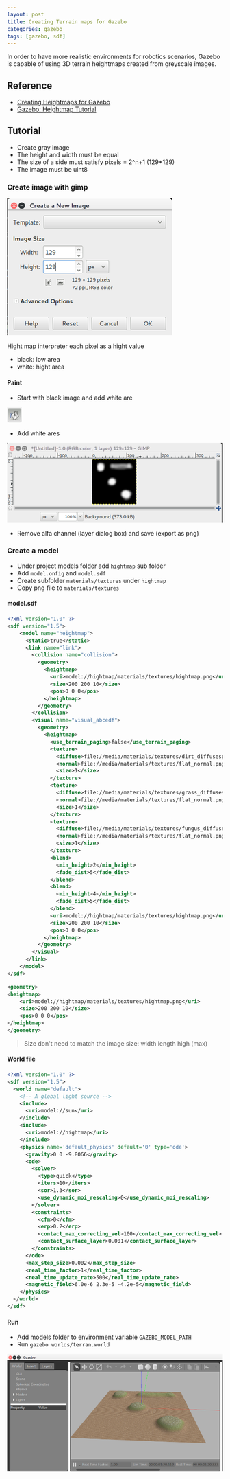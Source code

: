 ```yaml
---
layout: post
title: Creating Terrain maps for Gazebo
categories: gazebo
tags: [gazebo, sdf]
---
```


In order to have more realistic environments for robotics scenarios, Gazebo is capable of using 3D terrain heightmaps created from greyscale images.

## Reference
- [Creating Heightmaps for Gazebo](https://github.com/AS4SR/general_info/wiki/Creating-Heightmaps-for-Gazebo)
- [Gazebo: Heightmap Tutorial](https://vimeo.com/58409707)

## Tutorial
- Create gray image
- The height and width must be equal 
- The size of a side must satisfy pixels = 2^n+1 (129*129)
- The image must be uint8


### Create image with gimp
![](/images/2018-12-05-23-36-53.png)

Hight map interpreter each pixel as a hight value
- black: low area
- white: hight area

#### Paint
- Start with black image and add white are

![](/images/2018-12-05-23-43-54.png)

- Add white ares

![](/images/2018-12-05-23-46-00.png)

- Remove alfa channel (layer dialog box) and save (export as png)


### Create a model
- Under project models folder add `hightmap` sub folder
- Add `model.onfig` and `model.sdf`
- Create subfolder `materials/textures` under `hightmap`
- Copy png file to `materials/textures`
  

#### model.sdf
```xml
<?xml version="1.0" ?>
<sdf version="1.5">
    <model name="heightmap">
      <static>true</static>
      <link name="link">
        <collision name="collision">
          <geometry>
            <heightmap>
              <uri>model://hightmap/materials/textures/hightmap.png</uri>
              <size>200 200 10</size>
              <pos>0 0 0</pos>
            </heightmap>
          </geometry>
        </collision>
        <visual name="visual_abcedf">
          <geometry>
            <heightmap>
              <use_terrain_paging>false</use_terrain_paging>
              <texture>
                <diffuse>file://media/materials/textures/dirt_diffusespecular.png</diffuse>
                <normal>file://media/materials/textures/flat_normal.png</normal>
                <size>1</size>
              </texture>
              <texture>
                <diffuse>file://media/materials/textures/grass_diffusespecular.png</diffuse>
                <normal>file://media/materials/textures/flat_normal.png</normal>
                <size>1</size>
              </texture>
              <texture>
                <diffuse>file://media/materials/textures/fungus_diffusespecular.png</diffuse>
                <normal>file://media/materials/textures/flat_normal.png</normal>
                <size>1</size>
              </texture>
              <blend>
                <min_height>2</min_height>
                <fade_dist>5</fade_dist>
              </blend>
              <blend>
                <min_height>4</min_height>
                <fade_dist>5</fade_dist>
              </blend>
              <uri>model://hightmap/materials/textures/hightmap.png</uri>
              <size>200 200 10</size>
              <pos>0 0 0</pos>
            </heightmap>
          </geometry>
        </visual>
      </link>
    </model>
</sdf>
```

```xml
<geometry>
<heightmap>
    <uri>model://hightmap/materials/textures/hightmap.png</uri>
    <size>200 200 10</size>
    <pos>0 0 0</pos>
</heightmap>
</geometry>
```

> Size don't need to match the image size: width length high (max)

#### World file
```xml
<?xml version="1.0" ?>
<sdf version="1.5">
  <world name="default">
    <!-- A global light source -->
    <include>
      <uri>model://sun</uri>
    </include>
    <include>
      <uri>model://hightmap</uri>
    </include>
    <physics name='default_physics' default='0' type='ode'>
      <gravity>0 0 -9.8066</gravity>
      <ode>
        <solver>
          <type>quick</type>
          <iters>10</iters>
          <sor>1.3</sor>
          <use_dynamic_moi_rescaling>0</use_dynamic_moi_rescaling>
        </solver>
        <constraints>
          <cfm>0</cfm>
          <erp>0.2</erp>
          <contact_max_correcting_vel>100</contact_max_correcting_vel>
          <contact_surface_layer>0.001</contact_surface_layer>
        </constraints>
      </ode>
      <max_step_size>0.002</max_step_size>
      <real_time_factor>1</real_time_factor>
      <real_time_update_rate>500</real_time_update_rate>
      <magnetic_field>6.0e-6 2.3e-5 -4.2e-5</magnetic_field>
    </physics>
  </world>
</sdf>
```


#### Run
- Add models folder to environment variable `GAZEBO_MODEL_PATH`
- Run `gazebo worlds/terran.world`
  
![](/images/2018-12-06-00-22-07.png)

